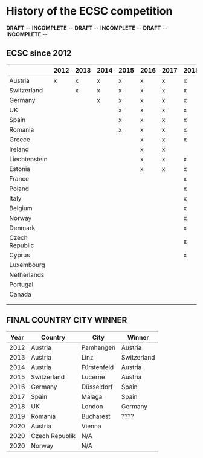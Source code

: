 # History of the ECSC competition
**DRAFT** -- **INCOMPLETE** -- **DRAFT** -- **INCOMPLETE** -- **DRAFT** -- **INCOMPLETE** -- 
## ECSC since 2012
|                | 2012 | 2013 | 2014 | 2015 | 2016 | 2017 | 2018 | 2019 | 2020 |
|----------------|------|------|------|------|------|------|------|------|------|
| Austria        | x    | x    | x    | x    | x    | x    | x    | x    | x    |
| Switzerland    |      | x    | x    | x    | x    | x    | x    | x    | ?    |
| Germany        |      |      | x    | x    | x    | x    | x    | x    | ?    |
| UK             |      |      |      | x    | x    | x    | x    | x    | ?    |
| Spain          |      |      |      | x    | x    | x    | x    | x    | ?    |
| Romania        |      |      |      | x    | x    | x    | x    | x    | ?    |
| Greece         |      |      |      |      | x    | x    | x    | x    | ?    |
| Ireland        |      |      |      |      | x    | x    |      | x    | ?    |
| Liechtenstein  |      |      |      |      | x    | x    | x    | x    | ?    |
| Estonia        |      |      |      |      | x    | x    | x    | x    | ?    |
| France         |      |      |      |      |      |      | x    | x    | ?    |
| Poland         |      |      |      |      |      |      | x    | x    | ?    |
| Italy          |      |      |      |      |      |      | x    | x    | ?    |
| Belgium        |      |      |      |      |      |      | x    | x    | ?    |
| Norway         |      |      |      |      |      |      | x    | x    | ?    |
| Denmark        |      |      |      |      |      |      | x    | x    | ?    |
| Czech Republic |      |      |      |      |      |      | x    | x    | ?    |
| Cyprus         |      |      |      |      |      |      | x    | x    | ?    |
| Luxembourg     |      |      |      |      |      |      |      | x    | ?    |
| Netherlands    |      |      |      |      |      |      |      | x    | ?    |
| Portugal       |      |      |      |      |      |      |      | x    | ?    |
| Canada         |      |      |      |      |      |      |      |      | ?    |
|                |      |      |      |      |      |      |      |      |      |
|                |      |      |      |      |      |      |      |      |      |



## FINAL COUNTRY CITY WINNER
| Year | Country        | City        | Winner      |
|------|----------------|-------------|-------------|
| 2012 | Austria        | Pamhangen   | Austria     |
| 2013 | Austria        | Linz        | Switzerland |
| 2014 | Austria        | Fürstenfeld | Austria     |
| 2015 | Switzerland    | Lucerne     | Austria     |
| 2016 | Germany        | Düsseldorf  | Spain       |
| 2017 | Spain          | Malaga      | Spain       |
| 2018 | UK             | London      | Germany     |
| 2019 | Romania        | Bucharest   | ????        |
| 2020 | Austria        | Vienna      |             |
| 2020 | Czech Republik | N/A         |             |
| 2020 | Norway         | N/A         |             |